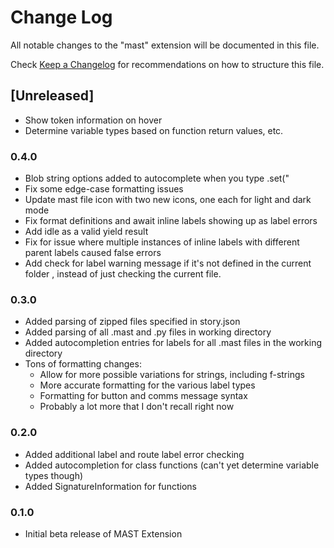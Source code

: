 # Change Log

All notable changes to the "mast" extension will be documented in this file.

Check [Keep a Changelog](http://keepachangelog.com/) for recommendations on how to structure this file.

## [Unreleased]

- Show token information on hover
- Determine variable types based on function return values, etc.

### 0.4.0

- Blob string options added to autocomplete when you type .set("
- Fix some edge-case formatting issues
- Update mast file icon with two new icons, one each for light and dark mode
- Fix format definitions and await inline labels showing up as label errors
- Add idle as a valid yield result
- Fix for issue where multiple instances of inline labels with different parent labels caused false errors
- Add check for label warning message if it's not defined in the current folder , instead of just checking the current file.

### 0.3.0

- Added parsing of zipped files specified in story.json
- Added parsing of all .mast and .py files in working directory
- Added autocompletion entries for labels for all .mast files in the working directory
- Tons of formatting changes:
	* Allow for more possible variations for strings, including f-strings
	* More accurate formatting for the various label types
	* Formatting for button and comms message syntax
	* Probably a lot more that I don't recall right now

### 0.2.0

- Added additional label and route label error checking
- Added autocompletion for class functions (can't yet determine variable types though)
- Added SignatureInformation for functions

### 0.1.0

- Initial beta release of MAST Extension
